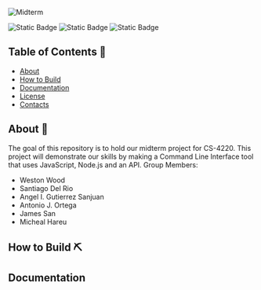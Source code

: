 ![Midterm](https://github.com/user-attachments/assets/c98d0ae7-6227-4db0-a705-11d339eeb477)


![Static Badge](https://img.shields.io/badge/Yargs-17.7.2-orange) ![Static Badge](https://img.shields.io/badge/Node-22.14.0-green)  ![Static Badge](https://img.shields.io/badge/Javascript-yellow) 

## Table of Contents 🐲
- [About](#-about)
- [How to Build](#-how-to-build)
- [Documentation](#-documentation)
- [License](#-license)
- [Contacts](#-contacts)


## About 🎲
The goal of this repository is to hold our midterm project for CS-4220. This project will demonstrate our skills by making a Command Line Interface tool that uses JavaScript, Node.js and an API.
Group Members:
- Weston Wood
- Santiago Del Rio
- Angel I. Gutierrez Sanjuan
- Antonio J. Ortega
- James San
- Micheal Hareu


## How to Build ⛏️


## Documentation








